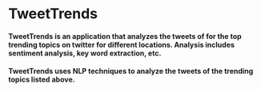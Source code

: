 # TweetTrends

#### TweetTrends is an application that analyzes the tweets of for the top trending topics on twitter for different locations. Analysis includes sentiment analysis, key word extraction, etc.

#### TweetTrends uses NLP techniques to analyze the tweets of the trending topics listed above.